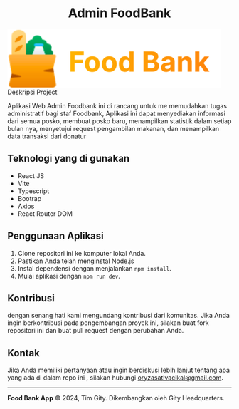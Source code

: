 <h1 align="center">Admin FoodBank</h1>
<img align="center" src="./src/assets/sidebar-logo.svg"  width="480" alt ="FoodBank>


## Deskripsi Project
Aplikasi Web Admin Foodbank ini di rancang untuk me memudahkan tugas administratif bagi staf Foodbank, Aplikasi ini dapat menyediakan informasi dari semua posko, membuat posko baru, menampilkan statistik dalam setiap bulan nya, menyetujui request pengambilan makanan, dan menampilkan data transaksi dari donatur

## Teknologi yang di gunakan 
- React JS
- Vite
- Typescript
- Bootrap 
- Axios
- React Router DOM

## Penggunaan Aplikasi
1. Clone repositori ini ke komputer lokal Anda.
2. Pastikan Anda telah menginstal Node.js 
3. Instal dependensi dengan menjalankan `npm install`.
4. Mulai aplikasi dengan `npm run dev`.

## Kontribusi 
dengan senang hati kami mengundang kontribusi dari komunitas. Jika Anda ingin berkontribusi pada pengembangan proyek ini, silakan buat fork repositori ini dan buat pull request dengan perubahan Anda.

## Kontak

Jika Anda memiliki pertanyaan atau ingin berdiskusi lebih lanjut tentang apa yang ada di dalam repo ini , silakan hubungi oryzasativacikal@gmail.com.

---

**Food Bank App** © 2024, Tim Gity. Dikembangkan oleh Gity Headquarters.